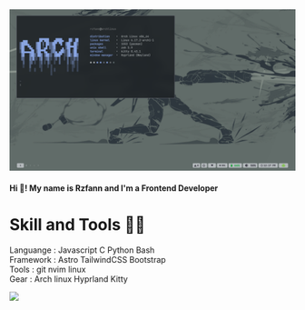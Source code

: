 
<img src="screenshot_251021_121709.png" alt="bg">

<h4 align="left">Hi 👋! My name is Rzfann and I'm a Frontend Developer</h4>

# Skill and Tools 👨‍💻


Languange  : Javascript C Python Bash<br>
Framework : Astro TailwindCSS Bootstrap<br> 
Tools : git nvim linux<br> 
Gear : Arch linux Hyprland Kitty 


<img align="left" height="150" src="https://media.tenor.com/mWOA0c_KSgIAAAAi/chibi-anime.gif"  />
